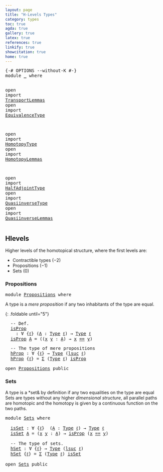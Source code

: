 ```yaml
---
layout: page
title: "H-Levels Types"
category: types
toc: true
agda: true
gallery: true
latex: true
references: true
linkify: true
showcitation: true
home: true
---
```


<div class="hide" >
<pre class="Agda">
<a id="204" class="Symbol">{-#</a> <a id="208" class="Keyword">OPTIONS</a> <a id="216" class="Pragma">--without-K</a> <a id="228" class="Symbol">#-}</a>
<a id="232" class="Keyword">module</a> <a id="239" href="HLevelTypes.html" class="Module">_</a> <a id="241" class="Keyword">where</a>

<a id="248" class="Keyword">open</a> <a id="253" class="Keyword">import</a> <a id="260" href="TransportLemmas.html" class="Module">TransportLemmas</a>
<a id="276" class="Keyword">open</a> <a id="281" class="Keyword">import</a> <a id="288" href="EquivalenceType.html" class="Module">EquivalenceType</a>

<a id="305" class="Keyword">open</a> <a id="310" class="Keyword">import</a> <a id="317" href="HomotopyType.html" class="Module">HomotopyType</a>
<a id="330" class="Keyword">open</a> <a id="335" class="Keyword">import</a> <a id="342" href="HomotopyLemmas.html" class="Module">HomotopyLemmas</a>

<a id="358" class="Keyword">open</a> <a id="363" class="Keyword">import</a> <a id="370" href="HalfAdjointType.html" class="Module">HalfAdjointType</a>
<a id="386" class="Keyword">open</a> <a id="391" class="Keyword">import</a> <a id="398" href="QuasiinverseType.html" class="Module">QuasiinverseType</a>
<a id="415" class="Keyword">open</a> <a id="420" class="Keyword">import</a> <a id="427" href="QuasiinverseLemmas.html" class="Module">QuasiinverseLemmas</a>
</pre>
</div>


## Hlevels

Higher levels of the homotopical structure, where the
first levels are:

- Contractible types ($-2$)
- Propositions ($-1$)
- Sets ($0$)

### Propositions

<pre class="Agda">
<a id="646" class="Keyword">module</a> <a id="Propositions"></a><a id="653" href="HLevelTypes.html#653" class="Module">Propositions</a> <a id="666" class="Keyword">where</a>
</pre>

A type is a *mere proposition* if any two inhabitants of the type are equal.

{: .foldable until="5"}
<pre class="Agda">
  <a id="801" class="Comment">-- Def.</a>
  <a id="Propositions.isProp"></a><a id="811" href="HLevelTypes.html#811" class="Function">isProp</a>
    <a id="822" class="Symbol">:</a> <a id="824" class="Symbol">∀</a> <a id="826" class="Symbol">{</a><a id="827" href="HLevelTypes.html#827" class="Bound">ℓ</a><a id="828" class="Symbol">}</a> <a id="830" class="Symbol">(</a><a id="831" href="HLevelTypes.html#831" class="Bound">A</a> <a id="833" class="Symbol">:</a> <a id="835" href="Intro.html#1442" class="Function">Type</a> <a id="840" href="HLevelTypes.html#827" class="Bound">ℓ</a><a id="841" class="Symbol">)</a> <a id="843" class="Symbol">→</a> <a id="845" href="Intro.html#1442" class="Function">Type</a> <a id="850" href="HLevelTypes.html#827" class="Bound">ℓ</a>
  <a id="854" href="HLevelTypes.html#811" class="Function">isProp</a> <a id="861" href="HLevelTypes.html#861" class="Bound">A</a> <a id="863" class="Symbol">=</a> <a id="865" class="Symbol">((</a><a id="867" href="HLevelTypes.html#867" class="Bound">x</a> <a id="869" href="HLevelTypes.html#869" class="Bound">y</a> <a id="871" class="Symbol">:</a> <a id="873" href="HLevelTypes.html#861" class="Bound">A</a><a id="874" class="Symbol">)</a> <a id="876" class="Symbol">→</a> <a id="878" href="HLevelTypes.html#867" class="Bound">x</a> <a id="880" href="EqualityType.html#931" class="Datatype Operator">==</a> <a id="883" href="HLevelTypes.html#869" class="Bound">y</a><a id="884" class="Symbol">)</a>
</pre>

<pre class="Agda">
  <a id="913" class="Comment">-- The type of mere propositions</a>
  <a id="Propositions.hProp"></a><a id="948" href="HLevelTypes.html#948" class="Function">hProp</a> <a id="954" class="Symbol">:</a> <a id="956" class="Symbol">∀</a> <a id="958" class="Symbol">{</a><a id="959" href="HLevelTypes.html#959" class="Bound">ℓ</a><a id="960" class="Symbol">}</a> <a id="962" class="Symbol">→</a> <a id="964" href="Intro.html#1442" class="Function">Type</a> <a id="969" class="Symbol">(</a><a id="970" href="Agda.Primitive.html#627" class="Primitive">lsuc</a> <a id="975" href="HLevelTypes.html#959" class="Bound">ℓ</a><a id="976" class="Symbol">)</a>
  <a id="980" href="HLevelTypes.html#948" class="Function">hProp</a> <a id="986" class="Symbol">{</a><a id="987" href="HLevelTypes.html#987" class="Bound">ℓ</a><a id="988" class="Symbol">}</a> <a id="990" class="Symbol">=</a> <a id="992" href="BasicTypes.html#1401" class="Record">Σ</a> <a id="994" class="Symbol">(</a><a id="995" href="Intro.html#1442" class="Function">Type</a> <a id="1000" href="HLevelTypes.html#987" class="Bound">ℓ</a><a id="1001" class="Symbol">)</a> <a id="1003" href="HLevelTypes.html#811" class="Function">isProp</a>
</pre>

<pre class="Agda">
<a id="1035" class="Keyword">open</a> <a id="1040" href="HLevelTypes.html#653" class="Module">Propositions</a> <a id="1053" class="Keyword">public</a>
</pre>

### Sets

A type is a *set& by definition if any two equalities on the type are equal Sets
are types without any higher *dimensional structure*,  all parallel paths are
homotopic and the homotopy is given by a continuous function on the two paths.

<pre class="Agda">
<a id="1334" class="Keyword">module</a> <a id="Sets"></a><a id="1341" href="HLevelTypes.html#1341" class="Module">Sets</a> <a id="1346" class="Keyword">where</a>

  <a id="Sets.isSet"></a><a id="1355" href="HLevelTypes.html#1355" class="Function">isSet</a> <a id="1361" class="Symbol">:</a> <a id="1363" class="Symbol">∀</a> <a id="1365" class="Symbol">{</a><a id="1366" href="HLevelTypes.html#1366" class="Bound">ℓ</a><a id="1367" class="Symbol">}</a>  <a id="1370" class="Symbol">(</a><a id="1371" href="HLevelTypes.html#1371" class="Bound">A</a> <a id="1373" class="Symbol">:</a> <a id="1375" href="Intro.html#1442" class="Function">Type</a> <a id="1380" href="HLevelTypes.html#1366" class="Bound">ℓ</a><a id="1381" class="Symbol">)</a> <a id="1383" class="Symbol">→</a> <a id="1385" href="Intro.html#1442" class="Function">Type</a> <a id="1390" href="HLevelTypes.html#1366" class="Bound">ℓ</a>
  <a id="1394" href="HLevelTypes.html#1355" class="Function">isSet</a> <a id="1400" href="HLevelTypes.html#1400" class="Bound">A</a> <a id="1402" class="Symbol">=</a> <a id="1404" class="Symbol">(</a><a id="1405" href="HLevelTypes.html#1405" class="Bound">x</a> <a id="1407" href="HLevelTypes.html#1407" class="Bound">y</a> <a id="1409" class="Symbol">:</a> <a id="1411" href="HLevelTypes.html#1400" class="Bound">A</a><a id="1412" class="Symbol">)</a> <a id="1414" class="Symbol">→</a> <a id="1416" href="HLevelTypes.html#811" class="Function">isProp</a> <a id="1423" class="Symbol">(</a><a id="1424" href="HLevelTypes.html#1405" class="Bound">x</a> <a id="1426" href="EqualityType.html#931" class="Datatype Operator">==</a> <a id="1429" href="HLevelTypes.html#1407" class="Bound">y</a><a id="1430" class="Symbol">)</a>

  <a id="1435" class="Comment">-- The type of sets.</a>
  <a id="Sets.hSet"></a><a id="1458" href="HLevelTypes.html#1458" class="Function">hSet</a> <a id="1463" class="Symbol">:</a> <a id="1465" class="Symbol">∀</a> <a id="1467" class="Symbol">{</a><a id="1468" href="HLevelTypes.html#1468" class="Bound">ℓ</a><a id="1469" class="Symbol">}</a> <a id="1471" class="Symbol">→</a> <a id="1473" href="Intro.html#1442" class="Function">Type</a> <a id="1478" class="Symbol">(</a><a id="1479" href="Agda.Primitive.html#627" class="Primitive">lsuc</a> <a id="1484" href="HLevelTypes.html#1468" class="Bound">ℓ</a><a id="1485" class="Symbol">)</a>
  <a id="1489" href="HLevelTypes.html#1458" class="Function">hSet</a> <a id="1494" class="Symbol">{</a><a id="1495" href="HLevelTypes.html#1495" class="Bound">ℓ</a><a id="1496" class="Symbol">}</a> <a id="1498" class="Symbol">=</a> <a id="1500" href="BasicTypes.html#1401" class="Record">Σ</a> <a id="1502" class="Symbol">(</a><a id="1503" href="Intro.html#1442" class="Function">Type</a> <a id="1508" href="HLevelTypes.html#1495" class="Bound">ℓ</a><a id="1509" class="Symbol">)</a> <a id="1511" href="HLevelTypes.html#1355" class="Function">isSet</a>

<a id="1518" class="Keyword">open</a> <a id="1523" href="HLevelTypes.html#1341" class="Module">Sets</a> <a id="1528" class="Keyword">public</a>
</pre>
